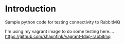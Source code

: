 # Introduction
Sample python code for testing connectivity to RabbitMQ

I'm using my vagrant image to do some testing here....
https://github.com/shaunfink/vagrant-ldap-rabbitmq